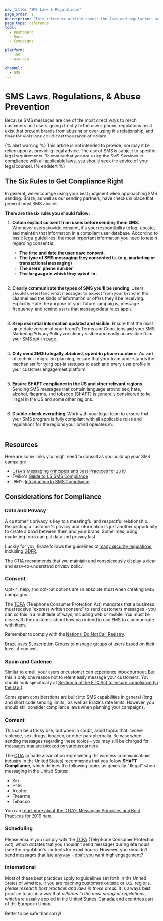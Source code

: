 ```yaml
---
nav_title: "SMS Laws & Regulations"
page_order: 1
description: "This reference article covers the laws and regulations surrounding SMS."
page_type: reference
tool:
  - Dashboard
  - Docs
  - Campaigns

platform:
  - iOS
  - Android

channel:
  - SMS
---
```


# SMS Laws, Regulations, & Abuse Prevention

Because SMS messages are one of the most direct ways to reach customers and users, going directly to the user’s phone, regulations must exist that prevent brands from abusing or over-using this relationship, and fines for violations could cost thousands of dollars. 

{% alert warning %}
This article is not intended to provide, nor may it be relied upon as providing legal advice. The use of SMS is subject to specific legal requirements.  To ensure that you are using the SMS Services in compliance with all applicable laws, you should seek the advice of your legal counsel.
{% endalert %}

## The Six Rules to Get Compliance Right

In general, we encourage using your best judgment when approaching SMS sending. Braze, as well as our sending partners, have checks in place that prevent most SMS abuses.

__There are the six rules you should follow:__

1. __Obtain explicit consent from users before sending them SMS.__ Whenever users provide consent, it's your responsibility to log, update, and maintain that information in a compliant user database. According to basic legal guidelines, the most important information you need to retain regarding consent is:
    - __The time and date the user gave consent.__
    - __The type of SMS messaging they consented to. (e.g. marketing or transactional messaging)__
    - __The users' phone number__
    - __The language in which they opted-in.__<br><br>

2. __Clearly communicate the types of SMS you'll be sending__. Users should understand what messages to expect from your brand in this channel and the kinds of information or offers they'll be receiving. Explicitly state the purpose of your future campaigns, message frequency, and remind users that message/data rates apply.<br><br>

3. __Keep essential information updated and visible__. Ensure that the most up to date version of your brand's Terms and Conditions and your SMS Marketing Privacy Policy are clearly visible and easily accessible from your SMS opt-in page.<br><br>

4. __Only send SMS to legally obtained, opted-in phone numbers__. As part of technical migration planning, ensure that your team understands the mechanism for tying opt-in statuses to each and every user profile in your customer engagement platform.<br><br>

5. __Ensure SHAFT compliance in the US and other relevant regions.__ Sending SMS messages that contain language around sex, hate, alcohol, firearms, and tobacco (SHAFT) is generally considered to be illegal in the US and some other regions.<br><br>

6. __Double-check everything__. Work with your legal team to ensure that your SMS program is fully compliant with all applicable rules and regulations for the regions your brand operates in.<br><br>

## Resources

Here are some links you might need to consult as you build up your SMS campaign:

- [CTIA's Messaging Principles and Best Practices for 2019](https://api.ctia.org/wp-content/uploads/2019/07/190719-CTIA-Messaging-Principles-and-Best-Practices-FINAL.pdf)
- Twilio's [Guide to US SMS Compliance](https://www.twilio.com/learn/call-and-text-marketing/guide-to-us-sms-compliance)
- IBM's [Introduction to SMS Compliance](https://www.ibm.com/support/knowledgecenter/en/SSWU4L/Mobile/imc_Mobile/SMS_Compliance_Information.html)

## Considerations for Compliance

### Data and Privacy

A customer's privacy is key to a meaningful and respectful relationship. Respecting a customer's privacy and information is just another opportunity to create a bond between them and your brand. Sometimes, using marketing tools can put data and privacy last.

Luckily for you, Braze follows the guidelines of [many security regulations]({{site.baseurl}}/developer_guide/disclosures/security_qualifications/#security-qualifications), including [GDPR]({{site.baseurl}}/help/gdpr_compliance/).

The CTIA recommends that you maintain and conspicuously display a clear and easy-to-understand privacy policy.

### Consent

Opt-in, help, and opt-out options are an absolute must when creating SMS campaigns.

The [TCPA](https://en.wikipedia.org/wiki/Telephone_Consumer_Protection_Act_of_1991) (Telephone Consumer Protection Act) mandates that a business must receive "express written consent" to send customers messages - you can do this in a multitude of ways, including web or mobile. You must be clear with the customer about how you intend to use SMS to communicate with them.

Remember to comply with the [National Do Not Call Registry](https://www.donotcall.gov/).

Braze uses [Subscription Groups]({{site.baseurl}}/user_guide/message_building_by_channel/sms/keywords/) to manage groups of users based on their level of consent.

### Spam and Cadence

Similar to email, your users or customer can experience inbox burnout. But this is only one reason not to relentlessly message your customers. You should look specifically at [Section 5 of the FTC Act to ensure compliance (in the U.S.)](https://www.federalreserve.gov/boarddocs/supmanual/cch/ftca.pdf).

Some spam considerations are built into SMS capabilities in general (long and short code sending limits), as well as Braze's rate limits. However, you should still consider compliance laws when planning your campaigns.

### Content

This can be a tricky one, but when in doubt, avoid topics that involve violence, sex, drugs, tobacco, or other paraphernalia. Be wise when sending messages regarding these topics - you may still be charged for messages that are blocked by various carriers.

The [CTIA](https://www.ctia.org/) (a trade association representing the wireless communications industry in the United States) recommends that you follow __SHAFT Compliance__, which defines the following topics as generally "illegal" when messaging in the United States:

- Sex
- Hate
- Alcohol
- Firearms
- Tobacco

You can [read more about the CTIA's Messaging Principles and Best Practices for 2019 here](https://api.ctia.org/wp-content/uploads/2019/07/190719-CTIA-Messaging-Principles-and-Best-Practices-FINAL.pdf).

### Scheduling

Please ensure you comply with the [TCPA](https://en.wikipedia.org/wiki/Telephone_Consumer_Protection_Act_of_1991) (Telephone Consumer Protection Act), which dictates that you shouldn't send messages during late hours (see the regulation's contents for exact hours). However, you shouldn't send messages that late anyway - don't you want high engagement?

### International

Most of these best practices apply to guidelines set forth in the United States of America. If you are reaching customers outside of U.S. regions, _please research best practices and laws in those areas_. It is always best practice to act in a way that _adheres to the most stringent regulations_, which are usually applied in the United States, Canada, and countries part of the European Union.

Better to be safe than sorry!